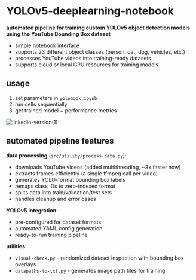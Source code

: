 # YOLOv5-deeplearning-notebook

**automated pipeline for training custom YOLOv5 object detection models using the YouTube Bounding Box dataset**
- simple notebook interface
- supports 23 different object classes (person, cat, dog, vehicles, etc.)
- processes YouTube videos into training-ready datasets
- supports cloud or local GPU resources for training models

## usage

1. set parameters in `yolobook.ipynb`
2. run cells sequentially
3. get trained model + performance metrics

![linkedin-version(1)](https://github.com/c-w-a/YOLOv5-DeepLearning-Notebook/assets/108597555/0874883d-046b-489e-9ede-a67f55448546)

## automated pipeline features

**data processing** (`src/utility/process-data.py`):
- downloads YouTube videos (added multithreading, ~3x faster now)
- extracts frames efficiently (a single ffmpeg call per video)
- generates YOLO-format bounding box labels
- remaps class IDs to zero-indexed format
- splits data into train/validation/test sets
- handles cleanup and error cases

**YOLOv5 integration**:
- pre-configured for dataset formats
- automated YAML config generation
- ready-to-run training pipeline

**utilities**:
- `visual-check.py` - randomized dataset inspection with bounding box overlays
- `datapaths-to-txt.py` - generates image path files for training
